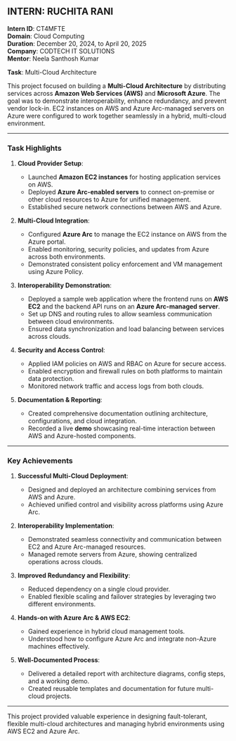 ## **INTERN: RUCHITA RANI**

**Intern ID**: CT4MFTE  
**Domain**: Cloud Computing  
**Duration**: December 20, 2024, to April 20, 2025  
**Company**: CODTECH IT SOLUTIONS  
**Mentor**: Neela Santhosh Kumar  

**Task**: Multi-Cloud Architecture 

This project focused on building a **Multi-Cloud Architecture** by distributing services across **Amazon Web Services (AWS)** and **Microsoft Azure**. The goal was to demonstrate interoperability, enhance redundancy, and prevent vendor lock-in. EC2 instances on AWS and Azure Arc-managed servers on Azure were configured to work together seamlessly in a hybrid, multi-cloud environment.

---

### **Task Highlights**

1. **Cloud Provider Setup**:
   - Launched **Amazon EC2 instances** for hosting application services on AWS.
   - Deployed **Azure Arc-enabled servers** to connect on-premise or other cloud resources to Azure for unified management.
   - Established secure network connections between AWS and Azure.

2. **Multi-Cloud Integration**:
   - Configured **Azure Arc** to manage the EC2 instance on AWS from the Azure portal.
   - Enabled monitoring, security policies, and updates from Azure across both environments.
   - Demonstrated consistent policy enforcement and VM management using Azure Policy.

3. **Interoperability Demonstration**:
   - Deployed a sample web application where the frontend runs on **AWS EC2** and the backend API runs on an **Azure Arc-managed server**.
   - Set up DNS and routing rules to allow seamless communication between cloud environments.
   - Ensured data synchronization and load balancing between services across clouds.

4. **Security and Access Control**:
   - Applied IAM policies on AWS and RBAC on Azure for secure access.
   - Enabled encryption and firewall rules on both platforms to maintain data protection.
   - Monitored network traffic and access logs from both clouds.

5. **Documentation & Reporting**:
   - Created comprehensive documentation outlining architecture, configurations, and cloud integration.
   - Recorded a live **demo** showcasing real-time interaction between AWS and Azure-hosted components.

---

### **Key Achievements**

1. **Successful Multi-Cloud Deployment**:
   - Designed and deployed an architecture combining services from AWS and Azure.
   - Achieved unified control and visibility across platforms using Azure Arc.

2. **Interoperability Implementation**:
   - Demonstrated seamless connectivity and communication between EC2 and Azure Arc-managed resources.
   - Managed remote servers from Azure, showing centralized operations across clouds.

3. **Improved Redundancy and Flexibility**:
   - Reduced dependency on a single cloud provider.
   - Enabled flexible scaling and failover strategies by leveraging two different environments.

4. **Hands-on with Azure Arc & AWS EC2**:
   - Gained experience in hybrid cloud management tools.
   - Understood how to configure Azure Arc and integrate non-Azure machines effectively.

5. **Well-Documented Process**:
   - Delivered a detailed report with architecture diagrams, config steps, and a working demo.
   - Created reusable templates and documentation for future multi-cloud projects.

---

This project provided valuable experience in designing fault-tolerant, flexible multi-cloud architectures and managing hybrid environments using AWS EC2 and Azure Arc.

